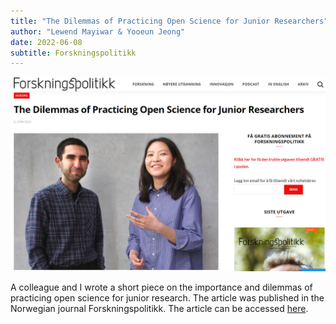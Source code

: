 ```yaml
---
title: "The Dilemmas of Practicing Open Science for Junior Researchers"
author: "Lewend Mayiwar & Yooeun Jeong"
date: 2022-06-08
subtitle: Forskningspolitikk
---
```


![](featured.PNG)

A colleague and I wrote a short piece on the importance and dilemmas of practicing open science for junior research. The article was published in the Norwegian journal Forskningspolitikk. The article can be accessed [here](https://www.fpol.no/the-dilemmas-of-practicing-open-science-for-junior-researchers/).
